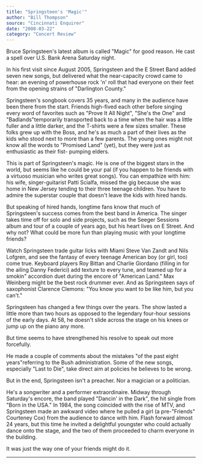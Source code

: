 ```yaml
---
title: "Springsteen's 'Magic'"
author: "Bill Thompson"
source: "Cincinnati Enquirer"
date: "2008-03-22"
category: "Concert Review"
---
```


Bruce Springsteen's latest album is called "Magic" for good reason. He cast a spell over U.S. Bank Arena Saturday night.

In his first visit since August 2005, Springsteen and the E Street Band added seven new songs, but delivered what the near-capacity crowd came to hear: an evening of powerhouse rock 'n' roll that had everyone on their feet from the opening strains of "Darlington County."

Springsteen's songbook covers 35 years, and many in the audience have been there from the start. Friends high-fived each other before singing every word of favorites such as "Prove It All Night", "She's the One" and "Badlands"temporarily transported back to a time when the hair was a little fuller and a little darker, and the T-shirts were a few sizes smaller. These folks grew up with the Boss, and he's as much a part of their lives as the kids who stood next to more than a few parents. The young ones might not know all the words to "Promised Land" (yet), but they were just as enthusiastic as their fist- pumping elders.

This is part of Springsteen's magic. He is one of the biggest stars in the world, but seems like he could be your pal (if you happen to be friends with a virtuoso musician who writes great songs). You can empathize with him: his wife, singer-guitarist Patti Scialfa, missed the gig because she was home in New Jersey tending to their three teenage children. You have to admire the superstar couple that doesn't leave the kids with hired hands.

But speaking of hired hands, longtime fans know that much of Springsteen's success comes from the best band in America. The singer takes time off for solo and side projects, such as the Seeger Sessions album and tour of a couple of years ago, but his heart lives on E Street. And why not? What could be more fun than playing music with your longtime friends?

Watch Springsteen trade guitar licks with Miami Steve Van Zandt and Nils Lofgren, and see the fantasy of every teenage American boy (or girl, too) come true. Keyboard players Roy Bittan and Charlie Giordano (filling in for the ailing Danny Federici) add texture to every tune, and teamed up for a smokin" accordion duet during the encore of "American Land." Max Weinberg might be the best rock drummer ever. And as Springsteen says of saxophonist Clarence Clemons: "You know you want to be like him, but you can't."

Springsteen has changed a few things over the years. The show lasted a little more than two hours as opposed to the legendary four-hour sessions of the early days. At 58, he doesn't slide across the stage on his knees or jump up on the piano any more.

But time seems to have strengthened his resolve to speak out more forcefully.

He made a couple of comments about the mistakes "of the past eight years"referring to the Bush administration. Some of the new songs, especially "Last to Die", take direct aim at policies he believes to be wrong.

But in the end, Springsteen isn't a preacher. Nor a magician or a politician.

He's a songwriter and a performer extraordinaire. Midway through Saturday's encore, the band played "Dancin' in the Dark", the hit single from "Born in the USA." In 1984, the song coincided with the rise of MTV, and Springsteen made an awkward video where he pulled a girl (a pre-"Friends" Courteney Cox) from the audience to dance with him. Flash forward almost 24 years, but this time he invited a delightful youngster who could actually dance onto the stage, and the two of them proceeded to charm everyone in the building.

It was just the way one of your friends might do it.

---